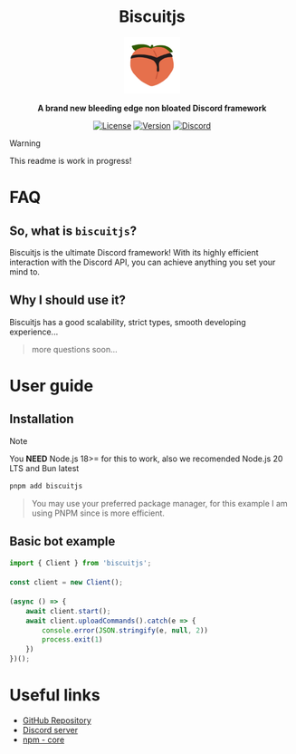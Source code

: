 <div align='center'>

  # **Biscuitjs**

  <img src="https://github.com/potoland/potocuit/raw/main/assets/icon.png" alt="biscuitjs" width="100px" />

  **A brand new bleeding edge non bloated Discord framework**

  [![License](https://img.shields.io/npm/l/@potoland/core?style=flat-square&logo=apache&color=white)](https://github.com/potoland/potocuit/blob/main/LICENSE)
  [![Version](https://img.shields.io/npm/v/@potoland/core?color=%23ff0000&logo=npm&style=flat-square)](https://www.npmjs.com/package/@potoland/core)
  [![Discord](https://img.shields.io/discord/973427352560365658?color=%23406da2&label=support&logo=discord&style=flat-square)](https://discord.com/invite/XNw2RZFzaP)

</div>

> [!WARNING]
> This readme is work in progress!

# FAQ
## So, what is `biscuitjs`?
Biscuitjs is the ultimate Discord framework! With its highly efficient interaction with the Discord API, you can achieve anything you set your mind to.

## Why I should use it?
Biscuitjs has a good scalability, strict types, smooth developing experience...

> more questions soon...

# User guide
## Installation
> [!NOTE]
> You **NEED** Node.js 18>= for this to work, also we recomended Node.js 20 LTS and Bun latest
```sh
pnpm add biscuitjs
```

> You may use your preferred package manager, for this example I am using PNPM since is more efficient.

## Basic bot example

```ts
import { Client } from 'biscuitjs'; 

const client = new Client();

(async () => {
    await client.start();
    await client.uploadCommands().catch(e => {
        console.error(JSON.stringify(e, null, 2))
        process.exit(1)
    })
})();
```

# Useful links

- [GitHub Repository](https://github.com/potoland/potocuit)
- [Discord server](https://discord.com/invite/XNw2RZFzaP)
- [npm - core](https://www.npmjs.com/package/@potoland/core)
